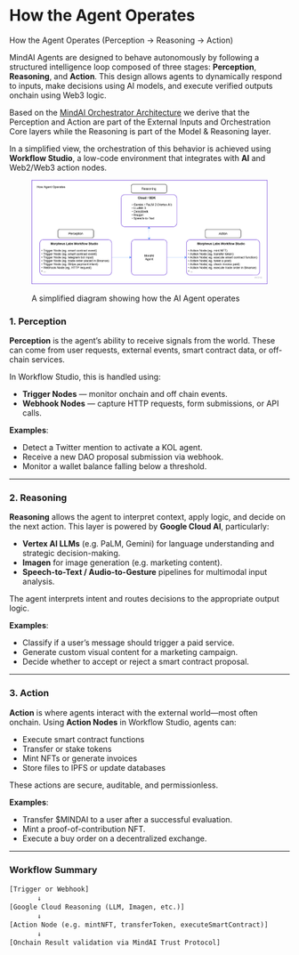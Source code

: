 # How the Agent Operates

How the Agent Operates (Perception → Reasoning → Action)

MindAI Agents are designed to behave autonomously by following a structured intelligence loop composed of three stages: **Perception**, **Reasoning**, and **Action**. This design allows agents to dynamically respond to inputs, make decisions using AI models, and execute verified outputs onchain using Web3 logic.

Based on the [MindAI Orchestrator Architecture](./) we derive that the Perception and Action are part of the External Inputs and Orchestration Core layers  while the Reasoning is part of the Model & Reasoning layer.&#x20;

In a simplified view, the orchestration of this behavior is achieved using **Workflow Studio**, a low-code environment that integrates with **AI** and Web2/Web3 action nodes.&#x20;

<figure><img src="../.gitbook/assets/image (7).png" alt=""><figcaption><p>A simplified diagram showing how the AI  Agent operates</p></figcaption></figure>

### 1. Perception

**Perception** is the agent’s ability to receive signals from the world. These can come from user requests, external events, smart contract data, or off-chain services.

In Workflow Studio, this is handled using:

* **Trigger Nodes** — monitor onchain and off chain events.
* **Webhook Nodes** — capture HTTP requests, form submissions, or API calls.

**Examples**:

* Detect a Twitter mention to activate a KOL agent.
* Receive a new DAO proposal submission via webhook.
* Monitor a wallet balance falling below a threshold.

***

### 2. Reasoning

**Reasoning** allows the agent to interpret context, apply logic, and decide on the next action. This layer is powered by **Google Cloud AI**, particularly:

* **Vertex AI LLMs** (e.g. PaLM, Gemini) for language understanding and strategic decision-making.
* **Imagen** for image generation (e.g. marketing content).
* **Speech-to-Text / Audio-to-Gesture** pipelines for multimodal input analysis.

The agent interprets intent and routes decisions to the appropriate output logic.

**Examples**:

* Classify if a user’s message should trigger a paid service.
* Generate custom visual content for a marketing campaign.
* Decide whether to accept or reject a smart contract proposal.

***

### 3. Action

**Action** is where agents interact with the external world—most often onchain. Using **Action Nodes** in Workflow Studio, agents can:

* Execute smart contract functions
* Transfer or stake tokens
* Mint NFTs or generate invoices
* Store files to IPFS or update databases

These actions are secure, auditable, and permissionless.

**Examples**:

* Transfer $MINDAI to a user after a successful evaluation.
* Mint a proof-of-contribution NFT.
* Execute a buy order on a decentralized exchange.

***

### Workflow Summary

```plaintext
[Trigger or Webhook]
       ↓
[Google Cloud Reasoning (LLM, Imagen, etc.)]
       ↓
[Action Node (e.g. mintNFT, transferToken, executeSmartContract)]
       ↓
[Onchain Result validation via MindAI Trust Protocol]
```
